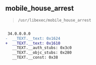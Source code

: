 ## mobile_house_arrest

> `/usr/libexec/mobile_house_arrest`

```diff

 34.0.0.0.0
-  __TEXT.__text: 0x1624
+  __TEXT.__text: 0x1610
   __TEXT.__auth_stubs: 0x3c0
   __TEXT.__objc_stubs: 0x280
   __TEXT.__const: 0x38

```
